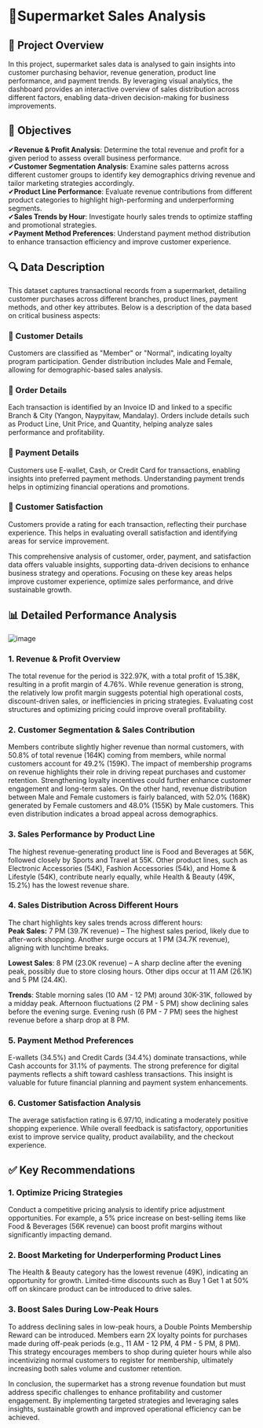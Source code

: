 # 🏪Supermarket Sales Analysis

## 📌 Project Overview
In this project, supermarket sales data is analysed to gain insights into customer purchasing behavior, revenue generation, product line performance, and payment trends. By leveraging visual analytics, the dashboard provides an interactive overview of sales distribution across different factors, enabling data-driven decision-making for business improvements.

## 🎯 Objectives
✔**Revenue & Profit Analysis**: Determine the total revenue and profit for a given period to assess overall business performance.     
✔**Customer Segmentation Analysis**: Examine sales patterns across different customer groups to identify key demographics driving revenue and tailor marketing strategies accordingly.     
✔**Product Line Performance**: Evaluate revenue contributions from different product categories to highlight high-performing and underperforming segments.    
✔**Sales Trends by Hour**: Investigate hourly sales trends to optimize staffing and promotional strategies.    
✔**Payment Method Preferences**: Understand payment method distribution to enhance transaction efficiency and improve customer experience.    


## 🔍 Data Description
This dataset captures transactional records from a supermarket, detailing customer purchases across different branches, product lines, payment methods, and other key attributes. Below is a description of the data based on critical business aspects:
### 📌 Customer Details
Customers are classified as "Member" or "Normal", indicating loyalty program participation. Gender distribution includes Male and Female, allowing for demographic-based sales analysis.

### 📌 Order Details
Each transaction is identified by an Invoice ID and linked to a specific Branch & City (Yangon, Naypyitaw, Mandalay). Orders include details such as Product Line, Unit Price, and Quantity, helping analyze sales performance and profitability.

### 📌 Payment Details
Customers use E-wallet, Cash, or Credit Card for transactions, enabling insights into preferred payment methods. Understanding payment trends helps in optimizing financial operations and promotions.

### 📌 Customer Satisfaction
Customers provide a rating for each transaction, reflecting their purchase experience. This helps in evaluating overall satisfaction and identifying areas for service improvement.     

This comprehensive analysis of customer, order, payment, and satisfaction data offers valuable insights, supporting data-driven decisions to enhance business strategy and operations. Focusing on these key areas helps improve customer experience, optimize sales performance, and drive sustainable growth.


## 📊 Detailed Performance Analysis
![image](https://github.com/user-attachments/assets/508d50f8-8adb-4ffc-b4a5-37efc59c2b69)

### 1. Revenue & Profit Overview
The total revenue for the period is 322.97K, with a total profit of 15.38K, resulting in a profit margin of 4.76%. While revenue generation is strong, the relatively low profit margin suggests potential high operational costs, discount-driven sales, or inefficiencies in pricing strategies. Evaluating cost structures and optimizing pricing could improve overall profitability.

### 2. Customer Segmentation & Sales Contribution
Members contribute slightly higher revenue than normal customers, with 50.8% of total revenue (164K) coming from members, while normal customers account for 49.2% (159K). The impact of membership programs on revenue highlights their role in driving repeat purchases and customer retention. Strengthening loyalty incentives could further enhance customer engagement and long-term sales. On the other hand, revenue distribution between Male and Female customers is fairly balanced, with 52.0% (168K) generated by Female customers and 48.0% (155K) by Male customers. This even distribution indicates a broad appeal across demographics. 

### 3. Sales Performance by Product Line
The highest revenue-generating product line is Food and Beverages at 56K, followed closely by Sports and Travel at 55K. Other product lines, such as Electronic Accessories (54K), Fashion Accessories (54k), and Home & Lifestyle (54K), contribute nearly equally, while Health & Beauty (49K, 15.2%) has the lowest revenue share.

### 4. Sales Distribution Across Different Hours   
The chart highlights key sales trends across different hours:        
**Peak Sales:** 7 PM (39.7K revenue) – The highest sales period, likely due to after-work shopping. Another surge occurs at 1 PM (34.7K revenue), aligning with lunchtime breaks.        

**Lowest Sales**: 8 PM (23.0K revenue) – A sharp decline after the evening peak, possibly due to store closing hours. Other dips occur at 11 AM (26.1K) and 5 PM (24.4K).     

**Trends**:
Stable morning sales (10 AM - 12 PM) around 30K-31K, followed by a midday peak.
Afternoon fluctuations (2 PM - 5 PM) show declining sales before the evening surge.
Evening rush (6 PM - 7 PM) sees the highest revenue before a sharp drop at 8 PM.

### 5. Payment Method Preferences
E-wallets (34.5%) and Credit Cards (34.4%) dominate transactions, while Cash accounts for 31.1% of payments. The strong preference for digital payments reflects a shift toward cashless transactions. This insight is valuable for future financial planning and payment system enhancements.

### 6. Customer Satisfaction Analysis
The average satisfaction rating is 6.97/10, indicating a moderately positive shopping experience. While overall feedback is satisfactory, opportunities exist to improve service quality, product availability, and the checkout experience.

## ✅ Key Recommendations
### 1. Optimize Pricing Strategies
Conduct a competitive pricing analysis to identify price adjustment opportunities. For example, a 5% price increase on best-selling items like Food & Beverages (56K revenue) can boost profit margins without significantly impacting demand.

### 2. Boost Marketing for Underperforming Product Lines
The Health & Beauty category has the lowest revenue (49K), indicating an opportunity for growth. Limited-time discounts such as Buy 1 Get 1 at 50% off on skincare product can be introduced to drive sales.

### 3. Boost Sales During Low-Peak Hours
To address declining sales in low-peak hours, a Double Points Membership Reward can be introduced. Members earn 2X loyalty points for purchases made during off-peak periods (e.g., 11 AM - 12 PM, 4 PM - 5 PM, 8 PM). This strategy encourages members to shop during quieter hours while also incentivizing normal customers to register for membership, ultimately increasing both sales volume and customer retention.               
          
             
           
In conclusion, the supermarket has a strong revenue foundation but must address specific challenges to enhance profitability and customer engagement. By implementing targeted strategies and leveraging sales insights, sustainable growth and improved operational efficiency can be achieved.
